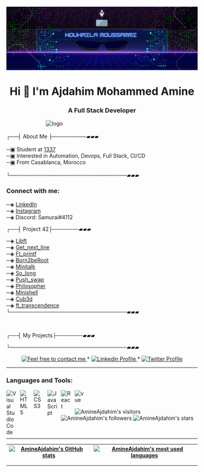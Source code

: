 <!-- - 🌱 I’m currently learning everything 
- 🥅 2022 Goals: Learn more about web3 
<br> -->
<img align="center" alt="logo" width="1000" src="https://github.com/Nmoussammi/Nmoussammi/blob/main/Untitled%20design.gif"><br>

<h1 align="center">Hi 👋 I'm Ajdahim Mohammed Amine</h1>
<h3 align="center">A Full Stack Developer </h3>
<!-- # Hi 👋  I'm  Nouhaila Moussammi 
## I'm a PhD Researcher in Mobile Edge Computing and Front-End Developer !! -->



<img align="right" alt="logo" width="400" src="https://badge.mediaplus.ma/blue/majdahim"><br>
<br>
┌──┤ About Me ├─────────▰▰▰<br>
<br>
─▣ Student at  <a href="https://www.1337.ma">1337</a><br>
─▣ Interested in Automation, Devops, Full Stack, CI/CD <br>
─▣ From Casablanca, Morocco <br>
<br>
└───────────────────────────────▰▰▰

### Connect with me:

─◈ <a href="https://www.linkedin.com/in/amine-ajdahim">LinkedIn</a><br>
─◈ <a href="https://www.instagram.com/samurai_maj">Instagram</a><br>
─◈ Discord: Samurai#4112

┌──┤ Project 42├───────▰▰▰<br>

─◈ <a href="https://github.com/Nmoussammi/Libft">Libft</a><br>
─◈ <a href="https://github.com/Nmoussammi/Get_Next_Line">Get_next_line</a><br>
─◈ <a href="https://github.com/Nmoussammi/ft_printf">Ft_printf</a><br>
─◈ <a href="https://github.com/Nmoussammi/Born2beRoot">Born2beRoot</a><br>
─◈ <a href="https://github.com/Nmoussammi/minitalk">Minitalk</a><br>
─◈ <a href="https://github.com/Nmoussammi/so_long">So_long</a><br>
─◈ <a href="https://github.com/Nmoussammi/Push_swap">Push_swap</a><br>
─◈ <a href="https://github.com/Nmoussammi/Philosopher">Philosopher</a><br>
─◈ <a href="https://github.com/Nmoussammi/Minishell">Minishell</a><br>
─◈ <a href="https://github.com/Nmoussammi/Cub3d">Cub3d</a><br>
─◈ <a href="https://github.com/Nmoussammi/ft_transcendence">ft_transcendence</a><br>
└───────────────────────────────▰▰▰

<br>

┌──┤ My Projects├───────▰▰▰<br>

<!-- ─◈ <a href="https://github.com/Nmoussammi/Portfolio">Portfolio</a><br>
─◈ <a href="https://github.com/Nmoussammi/Simple-Website-Design">Simple Website Design</a><br>
─◈ <a href="https://github.com/Nmoussammi/nft-card-component">Nft Card Component</a> <br> -->
└───────────────────────────────▰▰▰
<br>

  <p align="center">
	<a href="mailto:amine.ajdahim.7@gmail.com">
		<img alt="Feel free to contact me" src="https://img.shields.io/badge/-Ask_me_anything-blue?style=flat&logo=Gmail&logoColor=white&link=mailto:amine.ajdahim.7@gmail.com" />
	</a>
	<span> * </span>
	<a href="https://www.linkedin.com/in/amine-ajdahim/">
		<img alt="Linkedin Profile" src="https://img.shields.io/badge/-Linkedin_Profile-0072b1?style=flat&logo=Linkedin&logoColor=white&link=https://www.linkedin.com/in/amine-ajdahim/" />
	</a>
	<span> * </span>
<!--   	<a href="https://https://discord.com/users/nmoussam#7557">
		<img alt="Twitter Profile" src="https://img.shields.io/badge/-Linkedin_Profile-0072b1?style=flat&logo=Discord&logoColor=white&link=https://https://discord.com/users/nmoussam#7557" />
	</a> -->
	<a href="https://https://www.discord.com/users/amine-ajdahim">
		<img alt="Twitter Profile" src="https://badgen.net/badge/icon/discord?icon=discord&label" />
	</a>
</p>

--------------
### Languages and Tools:



<img align="left" alt="Visual Studio Code" width="26px" src="https://cdn.jsdelivr.net/gh/devicons/devicon/icons/vscode/vscode-original.svg" style="padding-right:10px;"/>
<img align="left" alt="HTML5" width="26px" src="https://cdn.jsdelivr.net/gh/devicons/devicon/icons/html5/html5-original.svg" style="padding-right:10px;" />
<img align="left" alt="CSS3" width="26px" src="https://cdn.jsdelivr.net/gh/devicons/devicon/icons/css3/css3-original.svg" style="padding-right:10px;" />
<img align="left" alt="JavaScript" width="26px" src="https://cdn.jsdelivr.net/gh/devicons/devicon/icons/javascript/javascript-original.svg" style="padding-right:10px;" />
<img align="left" alt="React" width="26px" src="https://cdn.jsdelivr.net/gh/devicons/devicon/icons/react/react-original.svg" style="padding-right:10px;" />
<img align="left" alt="vue" width="26px" src="https://cdn.jsdelivr.net/gh/devicons/devicon/icons/react/Vue.js" style="padding-right:10px;" />

<br/>

<br>
<p align="left">
	<img alt="AmineAjdahim's visitors" src="https://komarev.com/ghpvc/?username=AmineAjdahim&color=8c36db&style=flat&label=visitors" />
	<img alt="AmineAjdahim's followers" src="https://img.shields.io/github/followers/AmineAjdahim?color=blueviolet" />
	<img alt="AmineAjdahim's stars" src="https://img.shields.io/github/stars/AmineAjdahim?color=blueviolet" />
</p>



<br/>


---------------
| [![AmineAjdahim's GitHub stats](https://github-readme-stats.vercel.app/api?username=AmineAjdahim&count_private=true&show_icons=true&hide=issues&hide_border=true&theme=jolly)](https://github.com/AmineAjdahim?tab=repositories) | [![AmineAjdahim's most used languages](https://github-readme-stats.vercel.app/api/top-langs/?username=AmineAjdahim&layout=compact&hide_border=true&theme=jolly)](https://github.com/AmineAjdahim?tab=repositories) |
|:-:|:-:|



---------------
